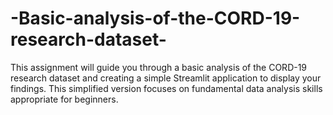 # -Basic-analysis-of-the-CORD-19-research-dataset-
This assignment will guide you through a basic analysis of the CORD-19 research dataset and creating a simple Streamlit application to display your findings. This simplified version focuses on fundamental data analysis skills appropriate for beginners.
